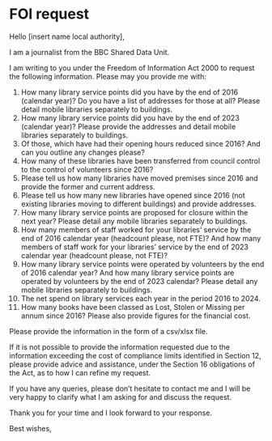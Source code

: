 # FOI request

Hello [insert name local authority],

I am a journalist from the BBC Shared Data Unit.

I  am writing to you under the Freedom of Information Act 2000 to request the following information. Please may you provide me with:


1. How many library service points did you have by the end of 2016 (calendar year)? Do you have a list of addresses for those at all? Please detail mobile libraries separately to buildings.
2. How many library service points did you have by the end of 2023 (calendar year)? Please provide the addresses and detail mobile libraries separately to buildings.
3. Of those, which have had their opening hours reduced since 2016? And can you outline any changes please?
4. How many of these libraries have been transferred from council control to the control of volunteers since 2016?
5. Please tell us how many libraries have moved premises since 2016 and provide the former and current address.
6. Please tell us how many new libraries have opened since 2016 (not existing libraries moving to different buildings) and provide addresses.
7. How many library service points are proposed for closure within the next year? Please detail any mobile libraries separately to buildings.
8. How many members of staff worked for your libraries’ service by the end of 2016 calendar year (headcount please, not FTE)? And how many members of staff work for your libraries’ service by the end of 2023 calendar year (headcount please, not FTE)?
9. How many library service points were operated by volunteers by the end of 2016 calendar year? And how many library service points are operated by volunteers by the end of 2023 calendar? Please detail any mobile libraries separately to buildings.
10. The net spend on library services each year in the period 2016 to 2024.
11. How many books have been classed as Lost, Stolen or Missing per annum since 2016? Please also provide figures for the financial cost.

Please provide the information in the form of a csv/xlsx file.

If it is not possible to provide the information requested due to the information exceeding the cost of compliance limits identified in Section 12, please provide advice and assistance, under the Section 16 obligations of the Act, as to how I can refine my request.

If you have any queries, please don’t hesitate to contact me and I will be very happy to clarify what I am asking for and discuss the request.

Thank you for your time and I look forward to your response.

Best wishes,


